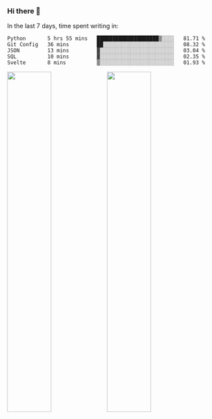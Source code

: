 ### Hi there 👋

In the last 7 days, time spent writing in:

<!--START_SECTION:waka-->
```text
Python       5 hrs 55 mins   ████████████████████▒░░░░   81.71 % 
Git Config   36 mins         ██░░░░░░░░░░░░░░░░░░░░░░░   08.32 % 
JSON         13 mins         ▓░░░░░░░░░░░░░░░░░░░░░░░░   03.04 % 
SQL          10 mins         ▓░░░░░░░░░░░░░░░░░░░░░░░░   02.35 % 
Svelte       8 mins          ▒░░░░░░░░░░░░░░░░░░░░░░░░   01.93 % 
```
<!--END_SECTION:waka-->

<img src="https://wakatime.com/share/@jimtje/5d0c92de-08f8-4a72-8f2f-6a9693d1e318.svg" width=45% height=45%> <img src="https://wakatime.com/share/@jimtje/501498ae-bda5-4da7-a89d-b40bcdd5556d.svg" width=45% height=45%>
